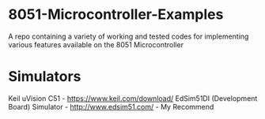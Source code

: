 # 8051-Microcontroller-Examples
A repo containing a variety of working and tested codes for implementing various features available on the 8051 Microcontroller

# Simulators
Keil uVision C51  - https://www.keil.com/download/
EdSim51DI (Development Board) Simulator - http://www.edsim51.com/ - My Recommend

